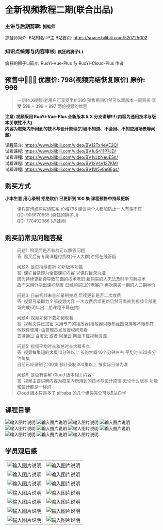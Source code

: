 # 全新视频教程二期(联合出品)

### 主讲与后期剪辑: `抓蛙师` 

抓蛙师简介: B站知名UP主 B站首页: https://space.bilibili.com/520725002

### 知识点统筹与内容审核: `疯狂的狮子Li`

疯狂的狮子Li简介: RuoYi-Vue-Plus 与 RuoYi-Cloud-Plus 作者

## 预售中🎉🎉🎉 优惠价: 798(视频完结恢复原价) ~~原价: 998~~
> 一期(4.X视频)老用户可享受半价399 预售期间仍然可以双版本一同购买 享受 598 + 399 = 997 两份视频的优惠

**注意: 视频采用 RuoYi-Vue-Plus 全新版本 5.X 分支讲解!!! (内容为通用技术与版本关联性不大)**<br>
**内容为框架内所用到的技术与设计原理(打破不知道、不会用、不知应用场景等问题)**

课程简介: https://www.bilibili.com/video/BV12Tx4eVE2Q/
<br>
试看课程: https://www.bilibili.com/video/BV1uS411P7JD/
<br>
试看课程: https://www.bilibili.com/video/BV1vLbNeuESn/
<br>
试看课程: https://www.bilibili.com/video/BV1xV4y127KM/
<br>
试看课程: https://www.bilibili.com/video/BV1W5v8eBEgs/
<br>

## 购买方式

**小本生意 用心录制 拒绝砍价 已更新到 100 集 课程预售中持续更新**<br>
> 课程咨询或购买请联系 价格798 建议两个人都加防止一人有事不在<br>
> QQ:  906670865 (疯狂的狮子Li)<br>
> QQ:  770492966 (抓蛙师)

## 购买前常见问题答疑
> 问题1: 购买后是否有群可以解答问题<br>
> 答: 购买后有专属课程付费群(千人大群)讲师在线答疑
> 
> 问题2: 是否持续更新 如新版本功能<br>
> 答: 课程目录即为全部课程内容 以课程目录为准<br>
> 因为持续更新会导致前面的技术老旧 新购买的人无法及时学习新技术<br>
> 故而采用分期出课程制度 已经购买过的老客户 再次购买一期的人二期半价
> 
> 问题3: 目前视频未全部录制完成 后续更新是否二次收费<br>
> 答: 视频目录即为全部视频内容 一次收费后续更新仍然可看直到视频全部更新完成(明年出二期课程不算在内)
>
> 问题4: 视频如何下载如何观看<br>
> 答: 视频文件已加密 采用专门的播放器(播放器只限制截图录屏等不限制其他软件使用) 由管理员发放授权码观看<br>
> 支持通过 百度云 或者 阿里云 网盘下载视频资源
>
> 问题5: 视频平均时长和总时长大概多久<br>
> 答: 视频每集短的大概10分钟以上 长的大概40个分钟左右 平均时长20多分钟每集<br>
> 目前已经录制了100集 预计录制300集以上 按实际目录为准
> 
> 问题6: 是否有讲解 Cloud 版本相关内容<br>
> 答: 视频主要讲解内容为框架内所用到的技术与设计原理 无论什么版本 功能和设计都是一样的<br>
> Cloud 版本只是多了 alibaba 的几个组件完全可以B站自学

## 课程目录

![输入图片说明](https://foruda.gitee.com/images/1727601901610308220/5c28e453_1766278.png "屏幕截图")
![输入图片说明](https://foruda.gitee.com/images/1727603697672351164/65c73e29_1766278.png "屏幕截图")
![输入图片说明](https://foruda.gitee.com/images/1727604635047864742/dfd2664f_1766278.png "屏幕截图")
![输入图片说明](https://foruda.gitee.com/images/1729346394327593326/a513270e_1766278.png "屏幕截图")
![输入图片说明](https://foruda.gitee.com/images/1729346405395785750/6893130e_1766278.png "屏幕截图")
![输入图片说明](https://foruda.gitee.com/images/1729346417412838095/cc0c378a_1766278.png "屏幕截图")
![输入图片说明](https://foruda.gitee.com/images/1727604683502885875/301d1f20_1766278.png "屏幕截图")
![输入图片说明](https://foruda.gitee.com/images/1727604709000120917/fe323fe6_1766278.png "屏幕截图")
![输入图片说明](https://foruda.gitee.com/images/1727604722507639746/3333cf74_1766278.png "屏幕截图")
![输入图片说明](https://foruda.gitee.com/images/1727604735857228532/88e87b74_1766278.png "屏幕截图")
![输入图片说明](https://foruda.gitee.com/images/1727604748670851766/e098301b_1766278.png "屏幕截图")

## 学员观后感

|                                                                                             |                                                                                             |
|---------------------------------------------------------------------------------------------|---------------------------------------------------------------------------------------------|
| ![输入图片说明](https://foruda.gitee.com/images/1691386100129796781/44b69dae_1766278.jpeg "屏幕截图") | ![输入图片说明](https://foruda.gitee.com/images/1691386076834242484/a6073f7d_1766278.png "屏幕截图")  |
| ![输入图片说明](https://foruda.gitee.com/images/1691386089186649583/98ac8b7c_1766278.png "屏幕截图")  | ![输入图片说明](https://foruda.gitee.com/images/1691386108722171132/b937b23a_1766278.jpeg "屏幕截图") |
| ![输入图片说明](https://foruda.gitee.com/images/1695714607596127461/513b6893_1766278.png "屏幕截图")  | ![输入图片说明](https://foruda.gitee.com/images/1692804549604261480/09ef12f6_1766278.png "屏幕截图")  |
| ![输入图片说明](https://foruda.gitee.com/images/1692804541482477905/578e5448_1766278.png "屏幕截图")  | ![输入图片说明](https://foruda.gitee.com/images/1695714614517941469/cac681fb_1766278.png "屏幕截图")  |
| ![输入图片说明](https://foruda.gitee.com/images/1698225407961714462/4d271901_1766278.png "屏幕截图")  | ![输入图片说明](https://foruda.gitee.com/images/1698225416488201339/30572e7f_1766278.png "屏幕截图")  |
| ![输入图片说明](https://foruda.gitee.com/images/1698807198508085566/16c37a1b_1766278.png "屏幕截图")  | ![输入图片说明](https://foruda.gitee.com/images/1698807208125772586/ceed632e_1766278.png "屏幕截图")  |
| ![输入图片说明](https://foruda.gitee.com/images/1698807214013013096/ad3bc016_1766278.png "屏幕截图")  | ![输入图片说明](https://foruda.gitee.com/images/1698807221010472627/72b10901_1766278.png "屏幕截图")  | 
